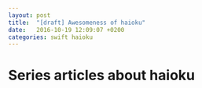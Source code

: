 ```yaml
---
layout: post
title:  "[draft] Awesomeness of haioku"
date:   2016-10-19 12:09:07 +0200
categories: swift haioku
---
```


# Series articles about haioku

